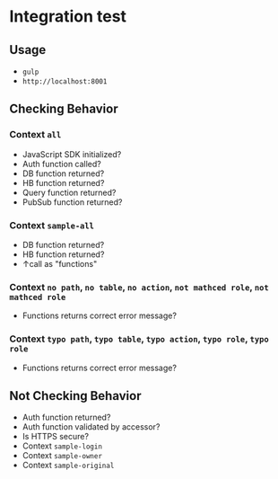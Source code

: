 # Integration test

## Usage
- `gulp`
- `http://localhost:8001`

## Checking Behavior

### Context `all`
- JavaScript SDK initialized?
- Auth function called?
- DB function returned?
- HB function returned?
- Query function returned?
- PubSub function returned?

### Context `sample-all`
- DB function returned?
- HB function returned?
- ↑call as "functions"

### Context `no path`, `no table`, `no action`, `not mathced role`, `not mathced role`
- Functions returns correct error message?

### Context `typo path`, `typo table`, `typo action`, `typo role`, `typo role`
- Functions returns correct error message?

## Not Checking Behavior
- Auth function returned?
- Auth function validated by accessor?
- Is HTTPS secure?
- Context `sample-login`
- Context `sample-owner`
- Context `sample-original`
